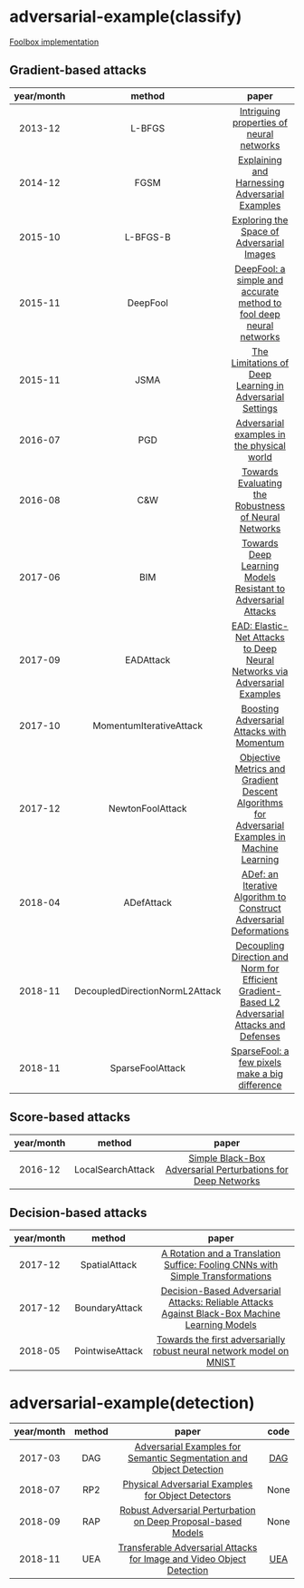 # adversarial-example(classify)
[Foolbox implementation](https://foolbox.readthedocs.io/en/latest/index.html)    
## Gradient-based attacks                           
|year/month   | method  |                                           paper                                 |                 
|:-----------:|:-------:|:-------------------------------------------------------------------------------:|     
|2013-12      |L-BFGS   | [Intriguing properties of neural networks](https://arxiv.org/pdf/1312.6199.pdf)    
|2014-12      |FGSM     | [Explaining and Harnessing Adversarial Examples](https://arxiv.org/abs/1412.6572)        
|2015-10      |L-BFGS-B | [Exploring the Space of Adversarial Images](https://arxiv.org/abs/1510.05328)
|2015-11      |DeepFool | [DeepFool: a simple and accurate method to fool deep neural networks](https://arxiv.org/abs/1511.04599)    
|2015-11      |JSMA     | [The Limitations of Deep Learning in Adversarial Settings](https://arxiv.org/abs/1511.07528)
|2016-07      |PGD   | [Adversarial examples in the physical world](https://arxiv.org/abs/1607.02533)
|2016-08      |C&W   | [Towards Evaluating the Robustness of Neural Networks](https://arxiv.org/abs/1608.04644)
|2017-06      |BIM   | [Towards Deep Learning Models Resistant to Adversarial Attacks](https://arxiv.org/abs/1706.06083)
|2017-09      |EADAttack   | [EAD: Elastic-Net Attacks to Deep Neural Networks via Adversarial Examples](https://arxiv.org/abs/1709.04114)
|2017-10      |MomentumIterativeAttack   | [Boosting Adversarial Attacks with Momentum](https://arxiv.org/abs/1710.06081)
|2017-12      |NewtonFoolAttack   | [Objective Metrics and Gradient Descent Algorithms for Adversarial Examples in Machine Learning](https://andrewxiwu.github.io/public/papers/2017/JWJ17-objective-metrics-and-gradient-descent-based-algorithms-for-adversarial-examples-in-machine-learning.pdf)
|2018-04      |ADefAttack   | [ADef: an Iterative Algorithm to Construct Adversarial Deformations](https://arxiv.org/abs/1804.07729)
|2018-11      |DecoupledDirectionNormL2Attack   | [Decoupling Direction and Norm for Efficient Gradient-Based L2 Adversarial Attacks and Defenses](https://arxiv.org/abs/1811.09600)
|2018-11      |SparseFoolAttack   | [SparseFool: a few pixels make a big difference](https://arxiv.org/abs/1811.02248)

## Score-based attacks                  
|year/month   | method  |                                           paper                                 |                 
|:-----------:|:-------:|:-------------------------------------------------------------------------------:|                      
|2016-12      |LocalSearchAttack     | [Simple Black-Box Adversarial Perturbations for Deep Networks](https://arxiv.org/abs/1612.06299) 

## Decision-based attacks          
|year/month   | method  |                                           paper                                 |                 
|:-----------:|:-------:|:-------------------------------------------------------------------------------:|                    
|2017-12      |SpatialAttack     | [A Rotation and a Translation Suffice: Fooling CNNs with Simple Transformations](https://arxiv.org/abs/1712.02779)  
|2017-12      |BoundaryAttack     | [Decision-Based Adversarial Attacks: Reliable Attacks Against Black-Box Machine Learning Models](https://arxiv.org/abs/1712.04248)  
|2018-05      |PointwiseAttack     | [Towards the first adversarially robust neural network model on MNIST](https://arxiv.org/abs/1805.09190)  
                                  
                             
                          
# adversarial-example(detection)
|year/month   | method  |                                           paper                                 |      code     |             
|:-----------:|:-------:|:-------------------------------------------------------------------------------:|:-------------:|             
|2017-03      |DAG| [Adversarial Examples for Semantic Segmentation and Object Detection](https://arxiv.org/abs/1703.08603)|[DAG](https://github.com/cihangxie/DAG)|  
|2018-07      |RP2      | [Physical Adversarial Examples for Object Detectors](https://arxiv.org/abs/1807.07769)| None        |                   
|2018-09      |RAP      | [Robust Adversarial Perturbation on Deep Proposal-based Models](https://arxiv.org/abs/1809.05962)| None  |                  
|2018-11      |UEA      | [Transferable Adversarial Attacks for Image and Video Object Detection](https://arxiv.org/abs/1811.12641) |[UEA](https://github.com/LiangSiyuan21/Adversarial-Attacks-for-Image-and-Video-Object-Detection)|                 

